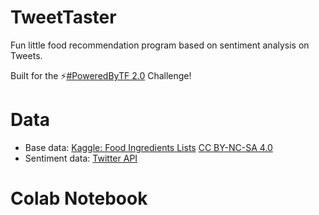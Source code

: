 # TweetTaster
Fun little food recommendation program based on sentiment analysis on Tweets. 

Built for the ⚡[#PoweredByTF 2.0](https://tensorflow.devpost.com/) Challenge!

# Data
* Base data: [Kaggle: Food Ingredients Lists](https://www.kaggle.com/datafiniti/food-ingredient-lists) [CC BY-NC-SA 4.0](https://creativecommons.org/licenses/by-nc-sa/4.0/)
* Sentiment data: [Twitter API](https://developer.twitter.com/en/docs/tweets/search/overview)

# Colab Notebook
